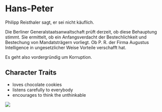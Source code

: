 # Hans-Peter

Philipp Reisthaler sagt, er sei nicht käuflich. 

Die Berliner Generalstaatsanwaltschaft prüft derzeit, ob diese Behauptung stimmt. Sie ermittelt, ob ein Anfangsverdacht der Bestechlichkeit und Bestechung von Mandatsträgern vorliegt. Ob P. R. der Firma Augustus Intelligence in ungesetzlicher Weise Vorteile verschafft hat.

Es geht also vordergründig um Korruption.

## Character Traits

* loves chocolate cookies
* listens carefully to everybody
* encourages to think the unthinkable

<img src="http://hpmax.gmxhome.de/de/index-Dateien/image002.jpg">